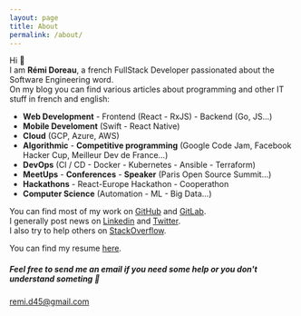 ```yaml
---
layout: page
title: About
permalink: /about/
---
```


Hi 👋  
I am **Rémi Doreau**, a french FullStack Developer passionated about the Software Engineering word.   
On my blog you can find various articles about programming and other IT stuff in french and english:

- **Web Development** - Frontend (React - RxJS) - Backend (Go, JS…)
- **Mobile Develoment** (Swift - React Native)
- **Cloud** (GCP, Azure, AWS)
- **Algorithmic** - **Competitive programming** (Google Code Jam, Facebook Hacker Cup, Meilleur Dev de France…)
- **DevOps** (CI / CD - Docker - Kubernetes - Ansible - Terraform)
- **MeetUps** - **Conferences** - **Speaker** (Paris Open Source Summit…)
- **Hackathons** - React-Europe Hackathon - Cooperathon
- **Computer Science** (Automation - ML - Big Data...)


You can find most of my work on [GitHub](https://github.com/ayshiff) and [GitLab](https://gitlab.com/ayshiff).   
I generally post news on [Linkedin](https://www.linkedin.com/in/r%C3%A9mi-doreau-b53902153/) and [Twitter](https://twitter.com/remi_doreau).   
I also try to help others on [StackOverflow](https://stackoverflow.com/users/8914348/r%c3%a9mi-doreau?tab=profile).

You can find my resume [here](/images/Resume.pdf).

##### Feel free to send me an email if you need some help or you don't understand someting 🚀

[remi.d45@gmail.com](mailto:remi.d45@gmail.com)
